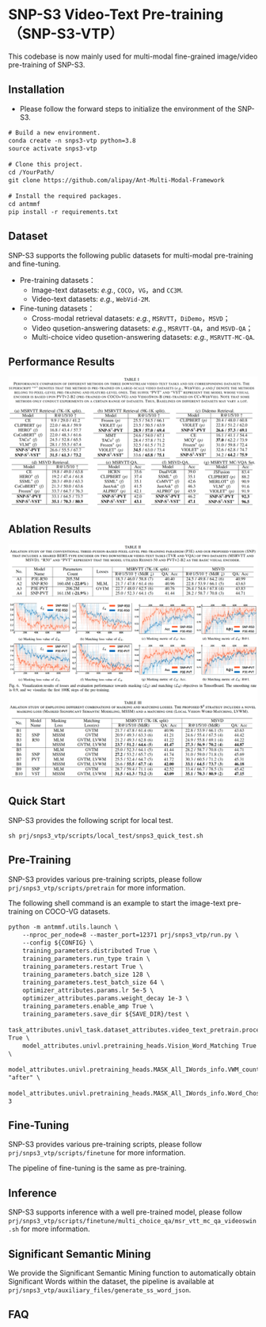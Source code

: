 # SNP-S3 Video-Text Pre-training （SNP-S3-VTP）

This codebase is now mainly used for multi-modal fine-grained image/video pre-training of SNP-S3.

## Installation

- Please follow the forward steps to initialize the environment of the SNP-S3.
```
# Build a new environment.
conda create -n snps3-vtp python=3.8
source activate snps3-vtp

# Clone this project.
cd /YourPath/
git clone https://github.com/alipay/Ant-Multi-Modal-Framework

# Install the required packages.
cd antmmf
pip install -r requirements.txt
```

## Dataset

SNP-S3 supports the following public datasets for multi-modal pre-training and fine-tuning.
- Pre-training datasets：
  - Image-text datasets: *e.g.*, `COCO`，`VG`，and `CC3M`.
  - Video-text datasets: *e.g.*, `WebVid-2M`.
- Fine-tuning datasets：
  - Cross-modal retrieval datasets: *e.g.*, `MSRVTT`，`DiDemo`，`MSVD`；
  - Video qusetion-answering datasets: *e.g.*, `MSRVTT-QA`，and `MSVD-QA`；
  - Multi-choice video qusetion-answering datasets: *e.g.*, `MSRVTT-MC-QA`.

## Performance Results

![alt text](z_figs/performance.jpg)

## Ablation Results

![alt text](z_figs/ablation.jpg)

## Quick Start

SNP-S3 provides the following script for local test.
```
sh prj/snps3_vtp/scripts/local_test/snps3_quick_test.sh
```

## Pre-Training

SNP-S3 provides various pre-training scripts, please follow `prj/snps3_vtp/scripts/pretrain` for more information.

The following shell command is an example to start the image-text pre-training on COCO-VG datasets.

```
python -m antmmf.utils.launch \
    --nproc_per_node=8 --master_port=12371 prj/snps3_vtp/run.py \
    --config ${CONFIG} \                                
    training_parameters.distributed True \              
    training_parameters.run_type train \                
    training_parameters.restart True \                  
    training_parameters.batch_size 128 \                
    training_parameters.test_batch_size 64 \            
    optimizer_attributes.params.lr 5e-5 \               
    optimizer_attributes.params.weight_decay 1e-3 \     
    training_parameters.enable_amp True \               
    training_parameters.save_dir ${SAVE_DIR}/test \
    task_attributes.univl_task.dataset_attributes.video_text_pretrain.processors.caption_processor.params.intra_VTM.IW_MLM True \
    model_attributes.univl.pretraining_heads.Vision_Word_Matching True \
    model_attributes.univl.pretraining_heads.MASK_All_IWords_info.VWM_count_stage "after" \
    model_attributes.univl.pretraining_heads.MASK_All_IWords_info.Word_Chosen_Num 3  
```

## Fine-Tuning

SNP-S3 provides various pre-training scripts, please follow `prj/snps3_vtp/scripts/finetune` for more information.

The pipeline of fine-tuning is the same as pre-training.

## Inference

SNP-S3 supports inference with a well pre-trained model, please follow `prj/snps3_vtp/scripts/finetune/multi_choice_qa/msr_vtt_mc_qa_videoswin.sh` for more information.

## Significant Semantic Mining

We provide the Significant Semantic Mining function to automatically obtain Significant Words within the dataset, 
the pipeline is available at `prj/snps3_vtp/auxiliary_files/generate_ss_word_json`.


## FAQ
